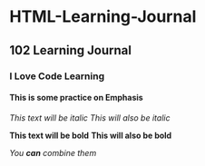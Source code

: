 # HTML-Learning-Journal
## 102 Learning Journal
### I Love Code Learning
#### This is some practice on Emphasis


*This text will be italic*
_This will also be italic_

**This text will be bold**
__This will also be bold__

_You **can** combine them_
